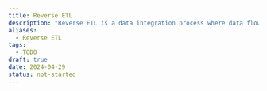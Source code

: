 ```yaml
---
title: Reverse ETL
description: "Reverse ETL is a data integration process where data flows from a data warehouse or data lake back to operational systems or other downstream applications. Unlike traditional ETL processes that move data from source systems to a centralized data repository, reverse ETL focuses on extracting insights or processed data from the centralized repository and delivering it to operational systems or other business applications for operational use. "
aliases:
  - Reverse ETL
tags:
  - TODO
draft: true
date: 2024-04-29
status: not-started
---
```

